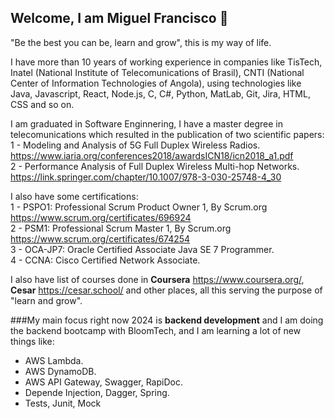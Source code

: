 ## Welcome, I am Miguel Francisco 👋
"Be the best you can be, learn and grow", this is my way of life.

I have more than 10 years of working experience in companies like TisTech, Inatel (National Institute of Telecomunications of Brasil), CNTI (National Center of Information Technologies of Angola), using technologies like Java, Javascript, React, Node.js, C, C#, Python, MatLab, Git, Jira, HTML, CSS and so on. <br>

I am graduated in Software Enginnering, I have a master degree in telecomunications which resulted in the publication of two scientific papers:<br>
1 - Modeling and Analysis of 5G Full Duplex Wireless Radios. https://www.iaria.org/conferences2018/awardsICN18/icn2018_a1.pdf <br>
2 - Performance Analysis of Full Duplex Wireless Multi-hop Networks. https://link.springer.com/chapter/10.1007/978-3-030-25748-4_30

I also have some certifications: <br>
1 - PSPO1: Professional Scrum Product Owner 1, By Scrum.org https://www.scrum.org/certificates/696924 <br>
2 - PSM1: Professional Scrum Master 1, By Scrum.org https://www.scrum.org/certificates/674254 <br>
3 - OCA-JP7: Oracle Certified Associate Java SE 7 Programmer. <br>
4 - CCNA: Cisco Certified Network Associate. <br>

I also have list of courses done in **Coursera** https://www.coursera.org/, **Cesar** https://cesar.school/ and other places, all this serving the purpose of "learn and grow". <br>

###My main focus right now 2024 is **backend development** and I am doing the backend bootcamp with BloomTech, and I am learning a lot of new things like:
- AWS Lambda.
- AWS DynamoDB.
- AWS API Gateway, Swagger, RapiDoc.
- Depende Injection, Dagger, Spring.
- Tests, Junit, Mock

<!--
**miguelsaf/miguelsaf** is a ✨ _special_ ✨ repository because its `README.md` (this file) appears on your GitHub profile.

Here are some ideas to get you started:

- 🔭 I’m currently working on ...
- 🌱 I’m currently learning ...
- 👯 I’m looking to collaborate on ...
- 🤔 I’m looking for help with ...
- 💬 Ask me about ...
- 📫 How to reach me: ...
- 😄 Pronouns: ...
- ⚡ Fun fact: ...
-->
